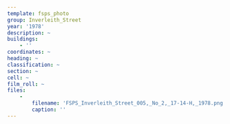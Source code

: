 ```yaml
---
template: fsps_photo
group: Inverleith_Street
year: '1978'
description: ~
buildings:
    - ''
coordinates: ~
heading: ~
classification: ~
section: ~
cell: ~
film_roll: ~
files:
    -
        filename: 'FSPS_Inverleith_Street_005,_No_2,_17-14-H,_1978.png'
        caption: ''
---
```

